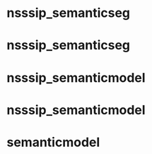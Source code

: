 # nsssip_semanticseg
# nsssip_semanticseg
# nsssip_semanticmodel
# nsssip_semanticmodel
# semanticmodel

